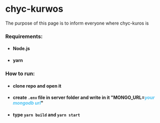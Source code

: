 # chyc-kurwos
The purpose of this page is to inform everyone where chyc-kuros is
<br>

### Requirements:
- #### Node.js
- #### yarn

### How to run:
- #### clone repo and open it
- #### create `.env` file in server folder and write in it "MONGO_URL=*<span style="color: #4bc1f2;">your mongodb url</span>*" 
- #### type `yarn build` and `yarn start`